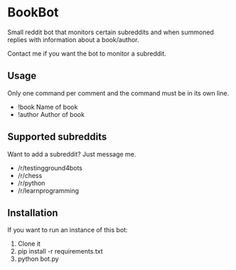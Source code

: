 # BookBot

Small reddit bot that monitors certain subreddits and when summoned replies with information about a book/author.

Contact me if you want the bot to monitor a subreddit.

## Usage

Only one command per comment and the command must be in its own line.

- !book Name of book
- !author Author of book

## Supported subreddits

Want to add a subreddit? Just message me.

- /r/testingground4bots
- /r/chess
- /r/python
- /r/learnprogramming

## Installation

If you want to run an instance of this bot:

1. Clone it
2. pip install -r requirements.txt
3. python bot.py
